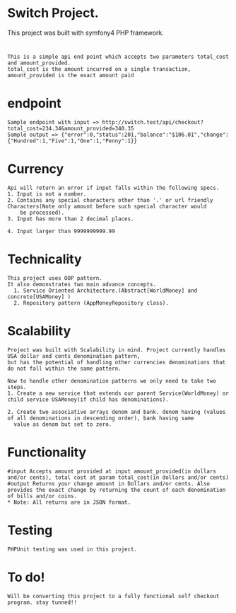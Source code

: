 # Switch Project.
This project was built with symfony4 PHP framework.
#
    This is a simple api end point which accepts two parameters total_cost and amount_provided.
    total_cost is the amount incurred on a single transaction, amount_provided is the exact amount paid

#   endpoint
    Sample endpoint with input => http://switch.test/api/checkout?total_cost=234.34&amount_provided=340.35
    Sample output => {"error":0,"status":201,"balance":"$106.01","change":{"Hundred":1,"Five":1,"One":1,"Penny":1}}

#   Currency
    Api will return an error if input falls within the following specs.
    1. Input is not a number.
    2. Contains any special characters other than '.' or url friendly Characters(Note only amount before such special character would
        be processed).
    3. Input has more than 2 decimal places.

    4. Input larger than 9999999999.99

#   Technicality
    This project uses OOP pattern.
    It also demonstrates two main advance concepts.
      1. Service Oriented Architecture.(Abstract[WorldMoney] and concrete[USAMoney] )
      2. Repository pattern (AppMoneyRepository class).

#   Scalability
    Project was built with Scalability in mind. Project currently handles USA dollar and cents denomination pattern,
    but has the potential of handling other currencies denominations that do not fall within the same pattern.

    Now to handle other denomination patterns we only need to take two steps.
    1. Create a new service that extends our parent Service(WorldMoney) or child service USAMoney(if child has denominations).

    2. Create two associative arrays denom and bank. denom having (values of all denominations in descending order), bank having same
      value as denom but set to zero.

#   Functionality
    #input Accepts amount provided at input amount_provided(in dollars and/or cents), total cost at param total_cost(in dollars and/or cents)
    #output Returns your change amount in Dollars and/or cents. Also provides the exact change by returning the count of each denomination of bills and/or coins.
    * Note: All returns are in JSON format.

#   Testing
    PHPUnit testing was used in this project.

#   To do!
    Will be converting this project to a fully functional self checkout program. stay tunned!!
